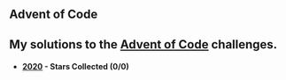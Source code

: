 ## Advent of Code

## My solutions to the [Advent of Code](https://adventofcode.com/) challenges.

* #### [2020](https://adventofcode.com/2020) - Stars Collected (0/0)
